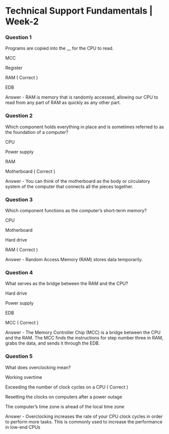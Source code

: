 # Technical Support Fundamentals | Week-2


### Question 1

Programs are copied into the __ for the CPU to read. 



MCC


Register


RAM ( Correct )


EDB


Answer - RAM is memory that is randomly accessed, allowing our CPU to read from any part of RAM as quickly as any other part.


### Question 2

Which component holds everything in place and is sometimes referred to as the foundation of a computer?



CPU


Power supply


RAM 


Motherboard  ( Correct )


Answer - You can think of the motherboard as the body or circulatory system of the computer that connects all the pieces together.


### Question 3

Which component functions as the computer’s short-term memory?



CPU


Motherboard


Hard drive


RAM  ( Correct )


Answer - Random Access Memory (RAM) stores data temporarily. 


### Question 4

What serves as the bridge between the RAM and the CPU?



Hard drive


Power supply


EDB


MCC ( Correct )


Answer - The Memory Controller Chip (MCC) is a bridge between the CPU and the RAM. The MCC finds the instructions for step number three in RAM, grabs the data, and sends it through the EDB.


### Question 5

What does overclocking mean?



Working overtime


Exceeding the number of clock cycles on a CPU ( Correct )


Resetting the clocks on computers after a power outage


The computer’s time zone is ahead of the local time zone


Answer - Overclocking increases the rate of your CPU clock cycles in order to perform more tasks. This is commonly used to increase the performance in low-end CPUs

